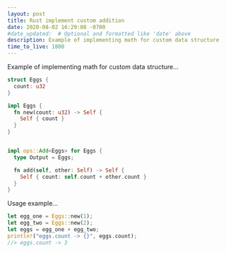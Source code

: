 ```yaml
---
layout: post
title: Rust implement custom addition
date: 2020-08-02 16:29:08 -0700
#date_updated:  # Optional and formatted like 'date' above
description: Example of implementing math for custom data structure
time_to_live: 1800
---
```




Example of implementing math for custom data structure...


```rust
struct Eggs {
  count: u32
}

impl Eggs {
  fn new(count: u32) -> Self {
    Self { count }
  }
}


impl ops::Add<Eggs> for Eggs {
  type Output = Eggs;

  fn add(self, other: Self) -> Self {
    Self { count: self.count + other.count }
  }
}
```


Usage example...


```rust
let egg_one = Eggs::new(1);
let egg_two = Eggs::new(2);
let eggs = egg_one + egg_two;
println!("eggs.count -> {}", eggs.count);
//> eggs.count -> 3
```
